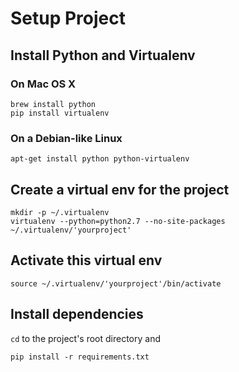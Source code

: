 # Setup Project

## Install Python and Virtualenv

### On Mac OS X

```
brew install python
pip install virtualenv
```
### On a Debian-like Linux

```
apt-get install python python-virtualenv
```

## Create a virtual env for the project

```
mkdir -p ~/.virtualenv
virtualenv --python=python2.7 --no-site-packages ~/.virtualenv/'yourproject'
```

## Activate this virtual env

```
source ~/.virtualenv/'yourproject'/bin/activate
```

## Install dependencies

`cd` to the project's root directory and

```
pip install -r requirements.txt
```
